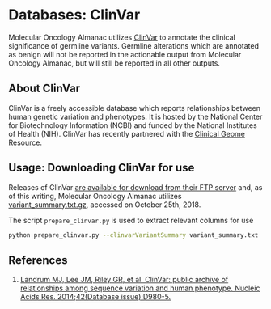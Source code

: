 # Databases: ClinVar
Molecular Oncology Almanac utilizes [ClinVar](https://www.ncbi.nlm.nih.gov/clinvar/) to annotate the clinical significance of germline variants. Germline alterations which are annotated as benign will not be reported in the actionable output from Molecular Oncology Almanac, but will still be reported in all other outputs. 

## About ClinVar
ClinVar is a freely accessible database which reports relationships between human genetic variation and phenotypes. It is hosted by the National Center for Biotechnology Information (NCBI) and funded by the National Institutes of Health (NIH). ClinVar has recently partnered with the [Clinical Geome Resource](https://www.clinicalgenome.org/).

## Usage: Downloading ClinVar for use
Releases of ClinVar [are available for download from their FTP server](ftp://ftp.ncbi.nlm.nih.gov/pub/clinvar) and, as of this writing, Molecular Oncology Almanac utilizes [variant_summary.txt.gz](ftp://ftp.ncbi.nlm.nih.gov/pub/clinvar/tab_delimited/), accessed on October 25th, 2018. 

The script `prepare_clinvar.py` is used to extract relevant columns for use
```bash
python prepare_clinvar.py --clinvarVariantSummary variant_summary.txt
```

## References
1. [Landrum MJ, Lee JM, Riley GR, et al. ClinVar: public archive of relationships among sequence variation and human phenotype. Nucleic Acids Res. 2014;42(Database issue):D980-5.](https://academic.oup.com/nar/article/42/D1/D980/1051029)
